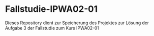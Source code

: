 # Fallstudie-IPWA02-01
Dieses Repository dient zur Speicherung des Projektes zur Lösung der Aufgabe 3 der Fallstudie zum Kurs IPWA02-01
